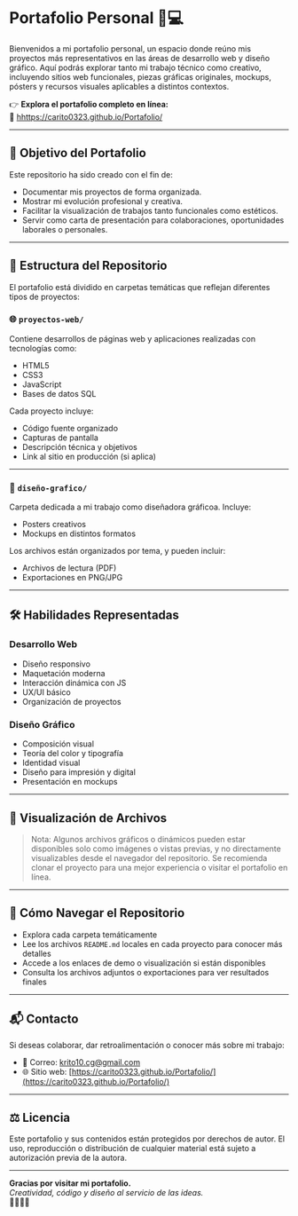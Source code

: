 # Portafolio Personal 🎨💻

Bienvenidos a mi portafolio personal, un espacio donde reúno mis proyectos más representativos en las áreas de desarrollo web y diseño gráfico. Aquí podrás explorar tanto mi trabajo técnico como creativo, incluyendo sitios web funcionales, piezas gráficas originales, mockups, pósters y recursos visuales aplicables a distintos contextos.

👉 **Explora el portafolio completo en línea:**  
🔗 [hhttps://carito0323.github.io/Portafolio/](https://carito0323.github.io/Portafolio/)

---

## 🎯 Objetivo del Portafolio

Este repositorio ha sido creado con el fin de:

- Documentar mis proyectos de forma organizada.
- Mostrar mi evolución profesional y creativa.
- Facilitar la visualización de trabajos tanto funcionales como estéticos.
- Servir como carta de presentación para colaboraciones, oportunidades laborales o personales.

---

## 📁 Estructura del Repositorio

El portafolio está dividido en carpetas temáticas que reflejan diferentes tipos de proyectos:

### 🌐 `proyectos-web/`

Contiene desarrollos de páginas web y aplicaciones realizadas con tecnologías como:

- HTML5
- CSS3
- JavaScript
- Bases de datos SQL

Cada proyecto incluye:

- Código fuente organizado
- Capturas de pantalla
- Descripción técnica y objetivos
- Link al sitio en producción (si aplica)


---

### 🎨 `diseño-grafico/`

Carpeta dedicada a mi trabajo como diseñadora gráficoa. Incluye:

- Posters creativos
- Mockups en distintos formatos

Los archivos están organizados por tema, y pueden incluir:

- Archivos de lectura (PDF)
- Exportaciones en PNG/JPG

---

## 🛠 Habilidades Representadas

### Desarrollo Web

- Diseño responsivo
- Maquetación moderna
- Interacción dinámica con JS
- UX/UI básico
- Organización de proyectos

### Diseño Gráfico

- Composición visual
- Teoría del color y tipografía
- Identidad visual
- Diseño para impresión y digital
- Presentación en mockups

---

## 📸 Visualización de Archivos

> Nota: Algunos archivos gráficos o dinámicos pueden estar disponibles solo como imágenes o vistas previas, y no directamente visualizables desde el navegador del repositorio. Se recomienda clonar el proyecto para una mejor experiencia o visitar el portafolio en línea.

---

## 📌 Cómo Navegar el Repositorio

- Explora cada carpeta temáticamente
- Lee los archivos `README.md` locales en cada proyecto para conocer más detalles
- Accede a los enlaces de demo o visualización si están disponibles
- Consulta los archivos adjuntos o exportaciones para ver resultados finales

---

## 📬 Contacto

Si deseas colaborar, dar retroalimentación o conocer más sobre mi trabajo:

- 📧 Correo: [krito10.cg@gmail.com](krito10.cg@gmail.com)
- 🌐 Sitio web: [https://carito0323.github.io/Portafolio/](https://carito0323.github.io/Portafolio/)
<!-- - 📱 Redes sociales: LinkedIn, Instagram, Behance (según corresponda) -->

---

## ⚖️ Licencia

Este portafolio y sus contenidos están protegidos por derechos de autor. El uso, reproducción o distribución de cualquier material está sujeto a autorización previa de la autora.

---

**Gracias por visitar mi portafolio.**  
*Creatividad, código y diseño al servicio de las ideas.*  
🎨💡👨‍💻
